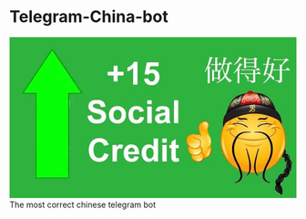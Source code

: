 # Telegram-China-bot
![alt text](https://raw.githubusercontent.com/Alevettt/Telegram-China-bot/main/readme/img.jpg?raw=true)
The most correct chinese telegram bot
